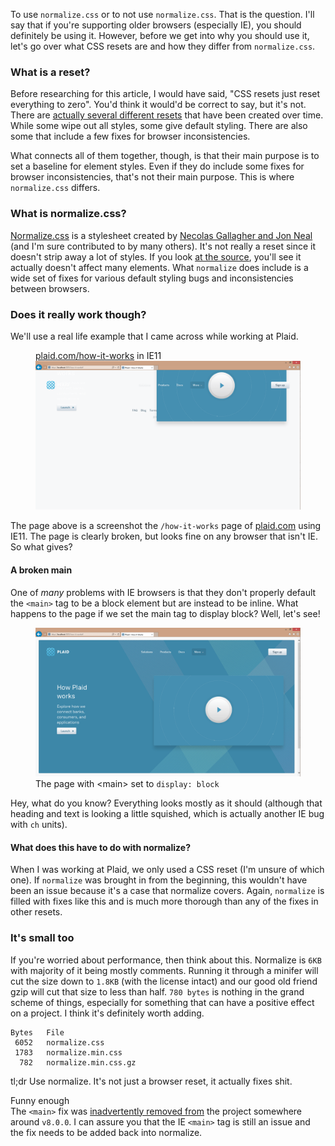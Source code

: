 To use `normalize.css` or to not use `normalize.css`. That is the question. I'll say that if you're supporting older browsers (especially IE), you should definitely be using it. However, before we get into why you should use it, let's go over what CSS resets are and how they differ from `normalize.css`.

### What is a reset?

Before researching for this article, I would have said, "CSS resets just reset everything to zero". You'd think it would'd be correct to say, but it's not. There are [actually several different resets](https://perishablepress.com/a-killer-collection-of-global-css-reset-styles) that have been created over time. While some wipe out all styles, some give default styling. There are also some that include a few fixes for browser inconsistencies.

What connects all of them together, though, is that their main purpose is to set a baseline for element styles. Even if they do include some fixes for browser inconsistencies, that's not their main purpose. This is where `normalize.css` differs.

### What is normalize.css?

[Normalize.css](https://necolas.github.io/normalize.css) is a stylesheet created by [Necolas Gallagher and Jon Neal](http://nicolasgallagher.com/about-normalize-css/) (and I'm sure contributed to by many others). It's not really a reset since it doesn't strip away a lot of styles. If you look [at the source](https://github.com/necolas/normalize.css/blob/master/normalize.css), you'll see it actually doesn't affect many elements. What `normalize` does include is a wide set of fixes for various default styling bugs and inconsistencies between browsers.

### Does it really work though?

We'll use a real life example that I came across while working at Plaid.

<figure>
  <figcaption>
    <a href="https://plaid.com/how-it-works">plaid.com/how-it-works</a> in IE11
  </figcaption>
  <img
    src="/images/posts/use-normalize-css/normalize-before+c.png"
    alt="page without normalize"
    width="500px"
    class="Image is-rounded has-shadow"
  >
</figure>

The page above is a screenshot the `/how-it-works` page of [plaid.com](https://plaid.com/how-it-works) using IE11. The page is clearly broken, but looks fine on any browser that isn't IE. So what gives?

#### A broken main

One of _many_ problems with IE browsers is that they don't properly default the `<main>` tag to be a block element but are instead to be inline. What happens to the page if we set the main tag to display block? Well, let's see!

<figure>
  <img
    src="/images/posts/use-normalize-css/normalize-after+c.png"
    alt="page with"
    class="Image is-rounded has-shadow"
    width="500px"
  >
  <figcaption>The page with &lt;main&gt; set to <code>display: block</code></figcaption>
</figure>

Hey, what do you know? Everything looks mostly as it should (although that heading and text is looking a little squished, which is actually another IE bug with `ch` units).

#### What does this have to do with normalize?

When I was working at Plaid, we only used a CSS reset (I'm unsure of which one). If `normalize` was brought in from the beginning, this wouldn't have been an issue because it's a case that normalize covers. Again, `normalize` is filled with fixes like this and is much more thorough than any of the fixes in other resets.

### It's small too

If you're worried about performance, then think about this. Normalize is `6KB` with majority of it being mostly comments. Running it through a minifer will cut the size down to `1.8KB` (with the license intact) and our good old friend gzip will cut that size to less than half. `780 bytes` is nothing in the grand scheme of things, especially for something that can have a positive effect on a project. I think it's definitely worth adding.

```
Bytes   File
 6052   normalize.css
 1783   normalize.min.css
  782   normalize.min.css.gz
```

tl;dr Use normalize. It's not just a browser reset, it actually fixes shit.

<div>
  <div class="Aside">
    <div class="Aside-content">
      <div class="Aside-tag  [ Tag is-absolute ]">Funny enough</div>
      The <code>&lt;main&gt;</code> fix was <a href="https://github.com/necolas/normalize.css/issues/727" target="_blank" rel="noreferrer noopener">inadvertently removed from</a> the project somewhere around <code>v8.0.0</code>. I can assure you that the IE <code>&lt;main&gt;</code> tag is still an issue and the fix needs to be added back into normalize.
    </div>
  </div>
</div>

